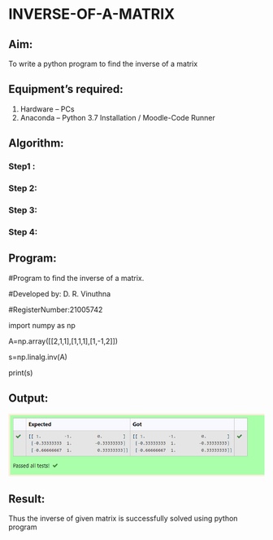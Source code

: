# INVERSE-OF-A-MATRIX
## Aim:
To write a python program to find the inverse of a matrix
## Equipment’s required:
1. 	Hardware – PCs
2. 	Anaconda – Python 3.7 Installation / Moodle-Code Runner
## Algorithm:
### Step1 : 
### Step 2: 
### Step 3: 
### Step 4: 

## Program:


#Program to find the inverse of a matrix.

#Developed by: D. R. Vinuthna

#RegisterNumber:21005742

import numpy as np


A=np.array([[2,1,1],[1,1,1],[1,-1,2]]) 

s=np.linalg.inv(A)


print(s)
## Output:
![output](https://github.com/VINUTHNA-2004/INVERSE-OF-A-MATRIX/blob/main/inverse%20of%20matrix.PNG?raw=true)
## Result:
Thus the inverse of given matrix is successfully solved using python program

